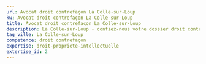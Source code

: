 ```yaml
---
url: Avocat droit contrefaçon La Colle-sur-Loup
kw: Avocat droit contrefaçon La Colle-sur-Loup
title: Avocat droit contrefaçon La Colle-sur-Loup
description: La Colle-sur-Loup - confiez-nous votre dossier droit contrefaçon
tag_ville: La Colle-sur-Loup
competence: droit contrefaçon
expertise: droit-propriete-intellectuelle
extertise_id: 2
---
```

